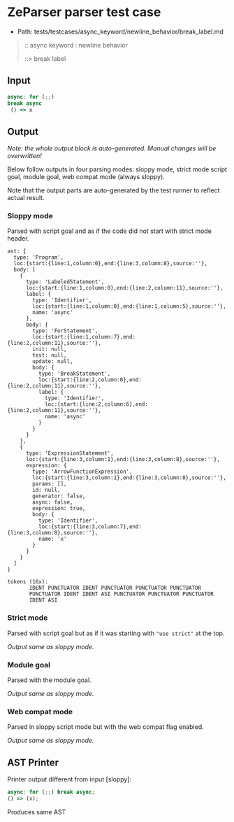 # ZeParser parser test case

- Path: tests/testcases/async_keyword/newline_behavior/break_label.md

> :: async keyword : newline behavior
>
> ::> break label

## Input

`````js
async: for (;;)
break async 
 () => x
`````

## Output

_Note: the whole output block is auto-generated. Manual changes will be overwritten!_

Below follow outputs in four parsing modes: sloppy mode, strict mode script goal, module goal, web compat mode (always sloppy).

Note that the output parts are auto-generated by the test runner to reflect actual result.

### Sloppy mode

Parsed with script goal and as if the code did not start with strict mode header.

`````
ast: {
  type: 'Program',
  loc:{start:{line:1,column:0},end:{line:3,column:8},source:''},
  body: [
    {
      type: 'LabeledStatement',
      loc:{start:{line:1,column:0},end:{line:2,column:11},source:''},
      label: {
        type: 'Identifier',
        loc:{start:{line:1,column:0},end:{line:1,column:5},source:''},
        name: 'async'
      },
      body: {
        type: 'ForStatement',
        loc:{start:{line:1,column:7},end:{line:2,column:11},source:''},
        init: null,
        test: null,
        update: null,
        body: {
          type: 'BreakStatement',
          loc:{start:{line:2,column:0},end:{line:2,column:11},source:''},
          label: {
            type: 'Identifier',
            loc:{start:{line:2,column:6},end:{line:2,column:11},source:''},
            name: 'async'
          }
        }
      }
    },
    {
      type: 'ExpressionStatement',
      loc:{start:{line:3,column:1},end:{line:3,column:8},source:''},
      expression: {
        type: 'ArrowFunctionExpression',
        loc:{start:{line:3,column:1},end:{line:3,column:8},source:''},
        params: [],
        id: null,
        generator: false,
        async: false,
        expression: true,
        body: {
          type: 'Identifier',
          loc:{start:{line:3,column:7},end:{line:3,column:8},source:''},
          name: 'x'
        }
      }
    }
  ]
}

tokens (16x):
       IDENT PUNCTUATOR IDENT PUNCTUATOR PUNCTUATOR PUNCTUATOR
       PUNCTUATOR IDENT IDENT ASI PUNCTUATOR PUNCTUATOR PUNCTUATOR
       IDENT ASI
`````

### Strict mode

Parsed with script goal but as if it was starting with `"use strict"` at the top.

_Output same as sloppy mode._

### Module goal

Parsed with the module goal.

_Output same as sloppy mode._

### Web compat mode

Parsed in sloppy script mode but with the web compat flag enabled.

_Output same as sloppy mode._

## AST Printer

Printer output different from input [sloppy]:

````js
async: for (;;) break async;
() => (x);
````

Produces same AST
